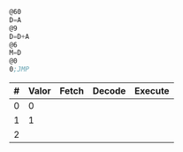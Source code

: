 ``` asm
@60 
D=A 
@9 
D=D+A 
@6 
M=D 
@0 
0;JMP 
```




|   #   | Valor | Fetch | Decode | Execute |
|-------|-------|-------|--------|---------|
|   0   |   0   |       |        |         |
|   1   |   1   |       |        |         |
|   2   |       |       |        |         |
